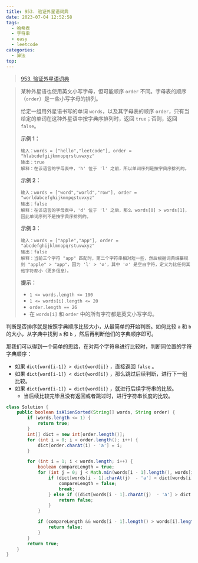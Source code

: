 ```yaml
---
title: 953. 验证外星语词典
date: 2023-07-04 12:52:58
tags:
  - 哈希表
  - 字符串
  - easy
  - leetcode
categories:
  - 算法
top:
---
```


> [953. 验证外星语词典](https://leetcode.cn/problems/verifying-an-alien-dictionary/)
>

<!-- more -->

> 某种外星语也使用英文小写字母，但可能顺序 `order` 不同。字母表的顺序（`order`）是一些小写字母的排列。
>
> 给定一组用外星语书写的单词 `words`，以及其字母表的顺序 `order`，只有当给定的单词在这种外星语中按字典序排列时，返回 `true`；否则，返回 `false`。
>
> 
>
> **示例 1：**
>
>  ```
>输入：words = ["hello","leetcode"], order = "hlabcdefgijkmnopqrstuvwxyz"
> 输出：true
>解释：在该语言的字母表中，'h' 位于 'l' 之前，所以单词序列是按字典序排列的。
> ```
> 
> **示例 2：**
> 
> ```
>输入：words = ["word","world","row"], order = "worldabcefghijkmnpqstuvxyz"
> 输出：false
>解释：在该语言的字母表中，'d' 位于 'l' 之后，那么 words[0] > words[1]，因此单词序列不是按字典序排列的。
> ```
> 
> **示例 3：**
> 
> ```
>输入：words = ["apple","app"], order = "abcdefghijklmnopqrstuvwxyz"
> 输出：false
>解释：当前三个字符 "app" 匹配时，第二个字符串相对短一些，然后根据词典编纂规则 "apple" > "app"，因为 'l' > '∅'，其中 '∅' 是空白字符，定义为比任何其他字符都小（更多信息）。
> ```
> 
> 
> 
> **提示：**
>
>  - `1 <= words.length <= 100`
>- `1 <= words[i].length <= 20`
> - `order.length == 26`
>- 在 `words[i]` 和 `order` 中的所有字符都是英文小写字母。

判断是否排序就是按照字典顺序比较大小，从最简单的开始判断。如何比较 `a` 和 `b` 的大小，从字典中找到 `a` 和 `b` ，然后再判断他们的字典顺序即可。

那我们可以得到一个简单的思路，在对两个字符串进行比较时，判断同位置的字符字典顺序：

* 如果 `dict{word[i-1]} > dict{word[i]}` ，直接返回 `false` 。
* 如果 `dict{word[i-1]} < dict{word[i]}` ，那么跳过后续判断，进行下一组比较。
* 如果 `dict{word[i-1]} = dict{word[i]}` ，就进行后续字符串的比较。
  * 当后续比较完毕且没有返回或者跳过时，进行字符串长度的比较。

```java
class Solution {
    public boolean isAlienSorted(String[] words, String order) {
        if (words.length <= 1) {
            return true;
        }
        int[] dict = new int[order.length()];
        for (int i = 0; i < order.length(); i++) {
            dict[order.charAt(i) - 'a'] = i;
        }

        for (int i = 1; i < words.length; i++) {
            boolean compareLength = true;
            for (int j = 0; j < Math.min(words[i - 1].length(), words[i].length()); j++) {
                if (dict[words[i - 1].charAt(j)  - 'a'] < dict[words[i].charAt(j)  - 'a']) {
                    compareLength = false;
                    break;
                } else if ((dict[words[i - 1].charAt(j)  - 'a'] > dict[words[i].charAt(j)  - 'a'])) {
                    return false;
                }
            }

            if (compareLength && words[i - 1].length() > words[i].length()) {
                return false;
            }
        }
        return true;
    }
}

```

